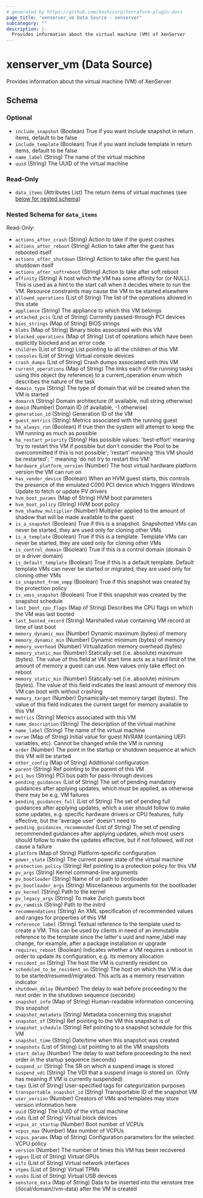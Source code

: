 ```yaml
---
# generated by https://github.com/hashicorp/terraform-plugin-docs
page_title: "xenserver_vm Data Source - xenserver"
subcategory: ""
description: |-
  Provides information about the virtual machine (VM) of XenServer
---
```


# xenserver_vm (Data Source)

Provides information about the virtual machine (VM) of XenServer



<!-- schema generated by tfplugindocs -->
## Schema

### Optional

- `include_snapshot` (Boolean) True if you want include snapshot in return items, default to be false
- `include_template` (Boolean) True if you want include template in return items, default to be false
- `name_label` (String) The name of the virtual machine
- `uuid` (String) The UUID of the virtual machine

### Read-Only

- `data_items` (Attributes List) The return items of virtual machines (see [below for nested schema](#nestedatt--data_items))

<a id="nestedatt--data_items"></a>
### Nested Schema for `data_items`

Read-Only:

- `actions_after_crash` (String) Action to take if the guest crashes
- `actions_after_reboot` (String) Action to take after the guest has rebooted itself
- `actions_after_shutdown` (String) Action to take after the guest has shutdown itself
- `actions_after_softreboot` (String) Action to take after soft reboot
- `affinity` (String) A host which the VM has some affinity for (or NULL). This is used as a hint to the start call when it decides where to run the VM. Resource constraints may cause the VM to be started elsewhere
- `allowed_operations` (List of String) The list of the operations allowed in this state
- `appliance` (String) The appliance to which this VM belongs
- `attached_pcis` (List of String) Currently passed-through PCI devices
- `bios_strings` (Map of String) BIOS strings
- `blobs` (Map of String) Binary blobs associated with this VM
- `blocked_operations` (Map of String) List of operations which have been explicitly blocked and an error code
- `children` (List of String) List pointing to all the children of this VM
- `consoles` (List of String) Virtual console devices
- `crash_dumps` (List of String) Crash dumps associated with this VM
- `current_operations` (Map of String) The links each of the running tasks using this object (by reference) to a current_operation enum which describes the nature of the task
- `domain_type` (String) The type of domain that will be created when the VM is started
- `domarch` (String) Domain architecture (if available, null string otherwise)
- `domid` (Number) Domain ID (if available, -1 otherwise)
- `generation_id` (String) Generation ID of the VM
- `guest_metrics` (String) Metrics associated with the running guest
- `ha_always_run` (Boolean) If true then the system will attempt to keep the VM running as much as possible
- `ha_restart_priority` (String) Has possible values: 'best-effort' meaning 'try to restart this VM if possible but don't consider the Pool to be overcommitted if this is not possible'; 'restart' meaning 'this VM should be restarted'; '' meaning 'do not try to restart this VM'
- `hardware_platform_version` (Number) The host virtual hardware platform version the VM can run on
- `has_vendor_device` (Boolean) When an HVM guest starts, this controls the presence of the emulated C000 PCI device which triggers Windows Update to fetch or update PV drivers
- `hvm_boot_params` (Map of String) HVM boot parameters
- `hvm_boot_policy` (String) HVM boot policy
- `hvm_shadow_multiplier` (Number) Multiplier applied to the amount of shadow that will be made available to the guest
- `is_a_snapshot` (Boolean) True if this is a snapshot. Snapshotted VMs can never be started, they are used only for cloning other VMs
- `is_a_template` (Boolean) True if this is a template. Template VMs can never be started, they are used only for cloning other VMs
- `is_control_domain` (Boolean) True if this is a control domain (domain 0 or a driver domain)
- `is_default_template` (Boolean) True if this is a default template. Default template VMs can never be started or migrated, they are used only for cloning other VMs
- `is_snapshot_from_vmpp` (Boolean) True if this snapshot was created by the protection policy
- `is_vmss_snapshot` (Boolean) True if this snapshot was created by the snapshot schedule
- `last_boot_cpu_flags` (Map of String) Describes the CPU flags on which the VM was last booted
- `last_booted_record` (String) Marshalled value containing VM record at time of last boot
- `memory_dynamic_max` (Number) Dynamic maximum (bytes) of memory
- `memory_dynamic_min` (Number) Dynamic minimum (bytes) of memory
- `memory_overhead` (Number) Virtualization memory overhead (bytes)
- `memory_static_max` (Number) Statically-set (i.e. absolute) maximum (bytes). The value of this field at VM start time acts as a hard limit of the amount of memory a guest can use. New values only take effect on reboot
- `memory_static_min` (Number) Statically-set (i.e. absolute) mininum (bytes). The value of this field indicates the least amount of memory this VM can boot with without crashing
- `memory_target` (Number) Dynamically-set memory target (bytes). The value of this field indicates the current target for memory available to this VM
- `metrics` (String) Metrics associated with this VM
- `name_description` (String) The description of the virtual machine
- `name_label` (String) The name of the virtual machine
- `nvram` (Map of String) Initial value for guest NVRAM (containing UEFI variables, etc). Cannot be changed while the VM is running
- `order` (Number) The point in the startup or shutdown sequence at which this VM will be started
- `other_config` (Map of String) Additional configuration
- `parent` (String) Ref pointing to the parent of this VM
- `pci_bus` (String) PCI bus path for pass-through devices
- `pending_guidances` (List of String) The set of pending mandatory guidances after applying updates, which must be applied, as otherwise there may be e.g. VM failures
- `pending_guidances_full` (List of String) The set of pending full guidances after applying updates, which a user should follow to make some updates, e.g. specific hardware drivers or CPU features, fully effective, but the 'average user' doesn't need to
- `pending_guidances_recommended` (List of String) The set of pending recommended guidances after applying updates, which most users should follow to make the updates effective, but if not followed, will not cause a failure
- `platform` (Map of String) Platform-specific configuration
- `power_state` (String) The current power state of the virtual machine
- `protection_policy` (String) Ref pointing to a protection policy for this VM
- `pv_args` (String) Kernel command-line arguments
- `pv_bootloader` (String) Name of or path to bootloader
- `pv_bootloader_args` (String) Miscellaneous arguments for the bootloader
- `pv_kernel` (String) Path to the kernel
- `pv_legacy_args` (String) To make Zurich guests boot
- `pv_ramdisk` (String) Path to the initrd
- `recommendations` (String) An XML specification of recommended values and ranges for properties of this VM
- `reference_label` (String) Textual reference to the template used to create a VM. This can be used by clients in need of an immutable reference to the template since the latter's uuid and name_label may change, for example, after a package installation or upgrade
- `requires_reboot` (Boolean) Indicates whether a VM requires a reboot in order to update its configuration, e.g. its memory allocation
- `resident_on` (String) The host the VM is currently resident on
- `scheduled_to_be_resident_on` (String) The host on which the VM is due to be started/resumed/migrated. This acts as a memory reservation indicator
- `shutdown_delay` (Number) The delay to wait before proceeding to the next order in the shutdown sequence (seconds)
- `snapshot_info` (Map of String) Human-readable information concerning this snapshot
- `snapshot_metadata` (String) Metadata concerning this snapshot
- `snapshot_of` (String) Ref pointing to the VM this snapshot is of
- `snapshot_schedule` (String) Ref pointing to a snapshot schedule for this VM
- `snapshot_time` (String) Date/time when this snapshot was created
- `snapshots` (List of String) List pointing to all the VM snapshots
- `start_delay` (Number) The delay to wait before proceeding to the next order in the startup sequence (seconds)
- `suspend_sr` (String) The SR on which a suspend image is stored
- `suspend_vdi` (String) The VDI that a suspend image is stored on. (Only has meaning if VM is currently suspended)
- `tags` (List of String) User-specified tags for categorization purposes
- `transportable_snapshot_id` (String) Transportable ID of the snapshot VM
- `user_version` (Number) Creators of VMs and templates may store version information here
- `uuid` (String) The UUID of the virtual machine
- `vbds` (List of String) Virtual block devices
- `vcpus_at_startup` (Number) Boot number of VCPUs
- `vcpus_max` (Number) Max number of VCPUs
- `vcpus_params` (Map of String) Configuration parameters for the selected VCPU policy
- `version` (Number) The number of times this VM has been recovered
- `vgpus` (List of String) Virtual GPUs
- `vifs` (List of String) Virtual network interfaces
- `vtpms` (List of String) Virtual TPMs
- `vusbs` (List of String) Virtual USB devices
- `xenstore_data` (Map of String) Data to be inserted into the xenstore tree (/local/domain/<domid>/vm-data) after the VM is created
